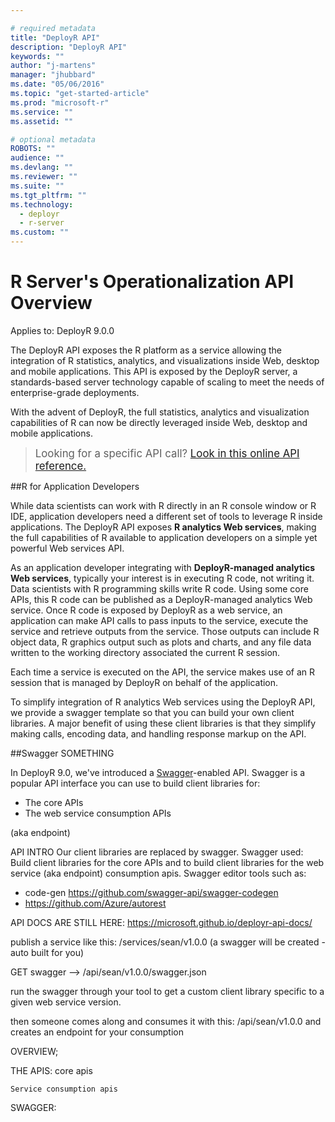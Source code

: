 ```yaml
---

# required metadata
title: "DeployR API"
description: "DeployR API"
keywords: ""
author: "j-martens"
manager: "jhubbard"
ms.date: "05/06/2016"
ms.topic: "get-started-article"
ms.prod: "microsoft-r"
ms.service: ""
ms.assetid: ""

# optional metadata
ROBOTS: ""
audience: ""
ms.devlang: ""
ms.reviewer: ""
ms.suite: ""
ms.tgt_pltfrm: ""
ms.technology: 
  - deployr
  - r-server
ms.custom: ""
---
```

# R Server's Operationalization API Overview

Applies to:  DeployR 9.0.0

The DeployR API exposes the R platform as a service allowing the integration of R statistics, analytics, and visualizations inside Web, desktop and mobile applications. This API is exposed by the DeployR server, a standards-based server technology capable of scaling to meet the needs of enterprise-grade deployments.

With the advent of DeployR, the full statistics, analytics and visualization capabilities of R can now be directly leveraged inside Web, desktop and mobile applications.

><big>Looking for a specific API call? [Look in this online API reference.](https://microsoft.github.io/deployr-api-docs)</big>

##R for Application Developers

While data scientists can work with R directly in an R console window or R IDE, application developers need a different set of tools to leverage R inside applications. The DeployR API exposes **R analytics Web services**, making the full capabilities of R available to application developers on a simple yet powerful Web services API.

As an application developer integrating with **DeployR-managed analytics Web services**, typically your interest is in executing R code, not writing it. Data scientists with R programming skills write R code. Using some core APIs, this R code can be published as a DeployR-managed analytics Web service. Once R code is exposed by DeployR as a web service, an application can make API calls to pass inputs to the service, execute the service and retrieve outputs from the service. Those outputs can include R object data, R graphics output such as plots and charts, and any file data written to the working directory associated the current R session.

Each time a service is executed on the API, the service makes use of an R session that is managed by DeployR on behalf of the application. 

To simplify integration of R analytics Web services using the DeployR API, we provide a swagger template so that you can build your own client libraries. A major benefit of using these client libraries is that they simplify making calls, encoding data, and handling response markup on the API.


##Swagger SOMETHING

In DeployR 9.0, we've introduced a [Swagger](http://swagger.io/)-enabled API. Swagger is a popular API interface you can use to build client libraries for:
+ The core APIs
+ The web service consumption APIs

(aka endpoint) 


API INTRO
Our client libraries are replaced by swagger.
Swagger used: Build client libraries for the core APIs and to build client libraries for the web service (aka endpoint) consumption apis.
Swagger editor tools such as: 
 + code-gen https://github.com/swagger-api/swagger-codegen
 +  https://github.com/Azure/autorest


API DOCS ARE STILL HERE:
https://microsoft.github.io/deployr-api-docs/


publish a service like this: /services/sean/v1.0.0   (a swagger will be created - auto built for you)

GET swagger —> /api/sean/v1.0.0/swagger.json

run the swagger through your tool to get a custom client library specific to a given web service version.

then someone comes along and consumes it with this: /api/sean/v1.0.0   and creates an endpoint for your consumption



OVERVIEW;

THE APIS:
	core apis 

	Service consumption apis

SWAGGER:

	
